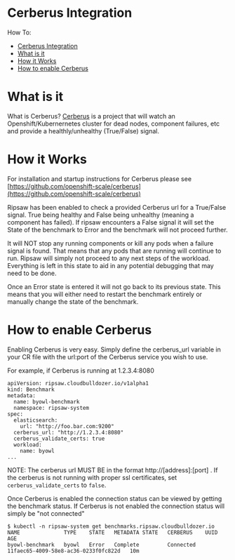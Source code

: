 # Cerberus Integration

How To:
- [Cerberus Integration](#cerberus-integration)
- [What is it](#what-is-it)
- [How it Works](#how-it-works)
- [How to enable Cerberus](#how-to-enable-cerberus)

# What is it

What is Cerberus? [Cerberus](https://github.com/openshift-scale/cerberus) is a project that will watch an Openshift/Kubernernetes cluster
for dead nodes, component failures, etc and provide a healthly/unhealthy (True/False) signal. 

# How it Works

For installation and startup instructions for Cerberus please see [https://github.com/openshift-scale/cerberus](https://github.com/openshift-scale/cerberus)

Ripsaw has been enabled to check a provided Cerberus url for a True/False signal. True being healthy and False being unhealthy (meaning a component
has failed). If ripsaw encounters a False signal it will set the State of the benchmark to Error and the benchmark will not proceed
further. 

It will NOT stop any running components or kill any pods when a failure signal is found. That means that any pods that are running will
continue to run. Ripsaw will simply not proceed to any next steps of the workload. Everything is left in this state to aid in any
potential debugging that may need to be done.

Once an Error state is entered it will not go back to its previous state. This means that you will either need to restart the benchmark
entirely or manually change the state of the benchmark.

# How to enable Cerberus

Enabling Cerberus is very easy. Simply define the cerberus_url variable in your CR file with the url:port of the Cerberus service you wish
to use.

For example, if Cerberus is running at 1.2.3.4:8080

```
apiVersion: ripsaw.cloudbulldozer.io/v1alpha1
kind: Benchmark
metadata:
  name: byowl-benchmark
  namespace: ripsaw-system
spec:
  elasticsearch:
    url: "http://foo.bar.com:9200"
  cerberus_url: "http://1.2.3.4:8080"
  cerberus_validate_certs: true
  workload:
    name: byowl
...
```

NOTE: The cerberus url MUST BE in the format http://[address]:[port] . If the cerberus is not running with proper ssl certificates, set `cerberus_validate_certs` to `false`.

Once Cerberus is enabled the connection status can be viewed by getting the benchmark status. If Cerberus is not
enabled the connection status will simply be "not connected"

```
$ kubectl -n ripsaw-system get benchmarks.ripsaw.cloudbulldozer.io
NAME              TYPE    STATE   METADATA STATE   CERBERUS    UUID                                   AGE
byowl-benchmark   byowl   Error   Complete         Connected   11faec65-4009-58e8-ac36-0233f0fc822d   10m
```
